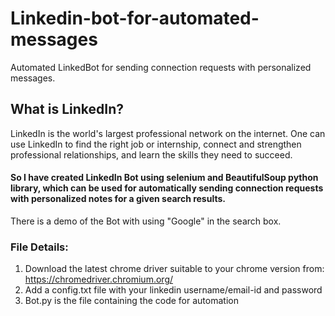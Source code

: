 # Linkedin-bot-for-automated-messages
Automated LinkedBot for sending connection requests with personalized messages.


## What is LinkedIn?
LinkedIn is the world's largest professional network on the internet. One can use LinkedIn to find the right job or internship, connect and strengthen professional relationships, and learn the skills they need to succeed.

#### So I have created LinkedIn Bot using selenium and BeautifulSoup python library, which can be used for automatically sending connection requests with personalized notes for a given search results.

There is a demo of the Bot with using "Google" in the search box.


### File Details:

1) Download the latest chrome driver suitable to your chrome version from: https://chromedriver.chromium.org/
2) Add a config.txt file with your linkedin username/email-id and password
3) Bot.py is the file containing the code for automation
